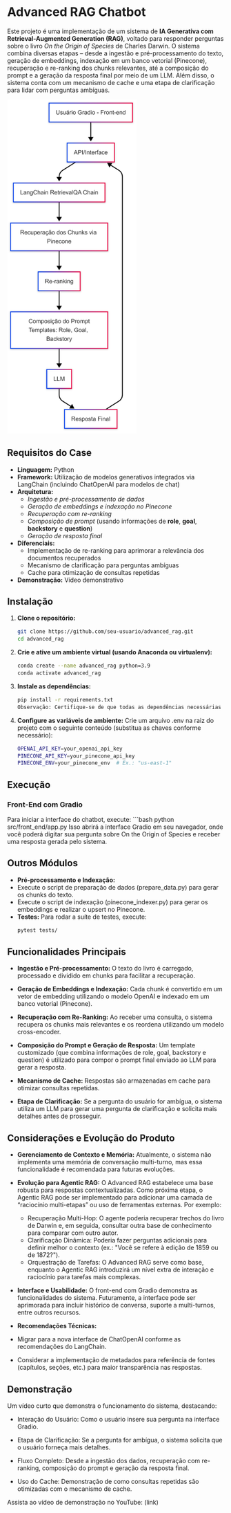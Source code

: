 # Advanced RAG Chatbot

Este projeto é uma implementação de um sistema de **IA Generativa com Retrieval-Augmented Generation (RAG)**, voltado para responder perguntas sobre o livro *On the Origin of Species* de Charles Darwin. O sistema combina diversas etapas – desde a ingestão e pré-processamento do texto, geração de embeddings, indexação em um banco vetorial (Pinecone), recuperação e re-ranking dos chunks relevantes, até a composição do prompt e a geração da resposta final por meio de um LLM. Além disso, o sistema conta com um mecanismo de cache e uma etapa de clarificação para lidar com perguntas ambíguas.

<img src="docs/diagrama_arquitetura.png" alt="Diagrama de Arquitetura" width="300"/>

## Requisitos do Case

- **Linguagem:** Python  
- **Framework:** Utilização de modelos generativos integrados via LangChain (incluindo ChatOpenAI para modelos de chat)  
- **Arquitetura:**
  - *Ingestão e pré-processamento de dados*
  - *Geração de embeddings e indexação no Pinecone*
  - *Recuperação com re-ranking*
  - *Composição de prompt* (usando informações de **role**, **goal**, **backstory** e **question**)
  - *Geração de resposta final*
- **Diferenciais:**
  - Implementação de re-ranking para aprimorar a relevância dos documentos recuperados
  - Mecanismo de clarificação para perguntas ambíguas
  - Cache para otimização de consultas repetidas
- **Demonstração:** Vídeo demonstrativo

## Instalação

1. **Clone o repositório:**

    ```bash
    git clone https://github.com/seu-usuario/advanced_rag.git
    cd advanced_rag
2. **Crie e ative um ambiente virtual (usando Anaconda ou virtualenv):**
    ```bash
    conda create --name advanced_rag python=3.9
    conda activate advanced_rag
3. **Instale as dependências:**
    ```bash
    pip install -r requirements.txt
    Observação: Certifique-se de que todas as dependências necessárias (como Pinecone, langchain-openai, langchain-community, Gradio, diskcache, etc.) estejam instaladas conforme especificado no requirements.txt.
4. **Configure as variáveis de ambiente:**
Crie um arquivo .env na raiz do projeto com o seguinte conteúdo (substitua as chaves conforme necessário):
    ```bash
    OPENAI_API_KEY=your_openai_api_key
    PINECONE_API_KEY=your_pinecone_api_key
    PINECONE_ENV=your_pinecone_env  # Ex.: "us-east-1"

## Execução

### Front-End com Gradio
Para iniciar a interface do chatbot, execute:
    ```bash
    python src/front_end/app.py
Isso abrirá a interface Gradio em seu navegador, onde você poderá digitar sua pergunta sobre On the Origin of Species e receber uma resposta gerada pelo sistema.

## Outros Módulos
- **Pré-processamento e Indexação:**
 - Execute o script de preparação de dados (prepare_data.py) para gerar os chunks do texto.
 - Execute o script de indexação (pinecone_indexer.py) para gerar os embeddings e realizar o upsert no Pinecone.
- **Testes:**
    Para rodar a suíte de testes, execute:
    ```bash
    pytest tests/

## Funcionalidades Principais
- **Ingestão e Pré-processamento:**
    O texto do livro é carregado, processado e dividido em chunks para facilitar a recuperação.

- **Geração de Embeddings e Indexação:**
    Cada chunk é convertido em um vetor de embedding utilizando o modelo OpenAI e indexado em um banco vetorial (Pinecone).

- **Recuperação com Re-Ranking:**
    Ao receber uma consulta, o sistema recupera os chunks mais relevantes e os reordena utilizando um modelo cross-encoder.

- **Composição do Prompt e Geração de Resposta:**
    Um template customizado (que combina informações de role, goal, backstory e question) é utilizado para compor o prompt final enviado ao LLM para gerar a resposta.

- **Mecanismo de Cache:**
    Respostas são armazenadas em cache para otimizar consultas repetidas.

- **Etapa de Clarificação:**
    Se a pergunta do usuário for ambígua, o sistema utiliza um LLM para gerar uma pergunta de clarificação e solicita mais detalhes antes de prosseguir.

## Considerações e Evolução do Produto
- **Gerenciamento de Contexto e Memória:**
    Atualmente, o sistema não implementa uma memória de conversação multi-turno, mas essa funcionalidade é recomendada para futuras evoluções.

- **Evolução para Agentic RAG:**
    O Advanced RAG estabelece uma base robusta para respostas contextualizadas. Como próxima etapa, o Agentic RAG pode ser implementado para adicionar uma camada de “raciocínio multi-etapas” ou uso de ferramentas externas. Por exemplo:

    - Recuperação Multi-Hop: O agente poderia recuperar trechos do livro de Darwin e, em seguida, consultar outra base de conhecimento para comparar com outro autor.
    - Clarificação Dinâmica: Poderia fazer perguntas adicionais para definir melhor o contexto (ex.: "Você se refere à edição de 1859 ou de 1872?").
    - Orquestração de Tarefas: O Advanced RAG serve como base, enquanto o Agentic RAG introduzirá um nível extra de interação e raciocínio para tarefas mais complexas.

- **Interface e Usabilidade:**
    O front-end com Gradio demonstra as funcionalidades do sistema. Futuramente, a interface pode ser aprimorada para incluir histórico de conversa, suporte a multi-turnos, entre outros recursos.

- **Recomendações Técnicas:**
 - Migrar para a nova interface de ChatOpenAI conforme as recomendações do LangChain.
 - Considerar a implementação de metadados para referência de fontes (capítulos, seções, etc.) para maior transparência nas respostas.

 ## Demonstração
Um vídeo curto que demonstra o funcionamento do sistema, destacando:

- Interação do Usuário:
    Como o usuário insere sua pergunta na interface Gradio.

- Etapa de Clarificação:
    Se a pergunta for ambígua, o sistema solicita que o usuário forneça mais detalhes.

- Fluxo Completo:
    Desde a ingestão dos dados, recuperação com re-ranking, composição do prompt e geração da resposta final.

- Uso do Cache:
    Demonstração de como consultas repetidas são otimizadas com o mecanismo de cache.

Assista ao vídeo de demonstração no YouTube: (link)